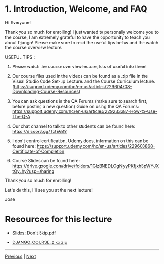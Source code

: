 # 1. Introduction, Welcome, and FAQ

Hi Everyone!

Thank you so much for enrolling! I just wanted to personally welcome you to the course, I am extremely grateful to have the opportunity to teach you about Django! Please make sure to read the useful tips below and the watch the course overview lecture.

USEFUL TIPS :

1. Please watch the course overview lecture, lots of useful info there!

2. Our course files used in the videos can be found as a .zip file in the Visual Studio Code Set-up Lecture. and the Course Curriculum lecture. (https://support.udemy.com/hc/en-us/articles/229604708-Downloading-Course-Resources)

3. You can ask questions in the QA Forums (make sure to search first, before posting a new question) Guide on using the QA Forums: https://support.udemy.com/hc/en-us/articles/229233387-How-to-Use-The-Q-A

4. Our chat channel to talk to other students can be found here: https://discord.gg/TztE6B8

5. I don't control certification, Udemy does, information on this can be found here: https://support.udemy.com/hc/en-us/articles/229603868-Certificate-of-Completion

6. Course Slides can be found here: https://drive.google.com/drive/folders/1GlzBNEDLOgNlyyPKfjxhBpWYJXtQyLhy?usp=sharing

Thank you so much for enrolling!

Let's do this, I'll see you at the next lecture!



Jose

#  Resources for this lecture

-   [Slides: Don't Skip.pdf](https://python-ds.s3.us-west-1.amazonaws.com/Python-and-Django-Full-Stack-Web-Developer-Bootcamp/Resources/Don't+Skip.pdf)

- [DJANGO_COURSE_2.xx.zip](https://python-ds.s3.us-west-1.amazonaws.com/Python-and-Django-Full-Stack-Web-Developer-Bootcamp/zipfolder/DJANGO_COURSE_2.xx.zip)


---

[Previous](./README.md) | [Next]()

